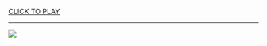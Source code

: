 
<a href="https://premium76.site?title=unblocked_puzzle_games&ref=13M">CLICK TO PLAY</a></h3>
<hr>

<a href="https://premium76.site?title=unblocked_puzzle_games&ref=13M"><img src="https://clearcache.store/games.png"></a>


